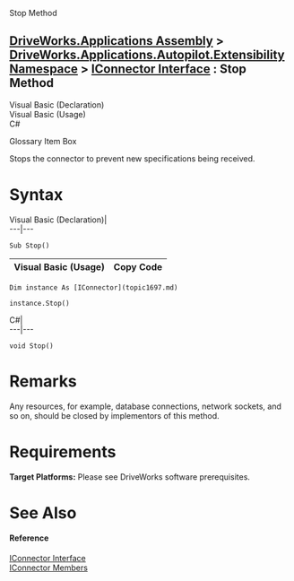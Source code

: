 Stop Method   
  
[DriveWorks.Applications Assembly](topic13.md) > [DriveWorks.Applications.Autopilot.Extensibility Namespace](topic1633.md) > [IConnector Interface](topic1697.md) : Stop Method  
---  
  
Visual Basic (Declaration)    
Visual Basic (Usage)    
C# 

Glossary Item Box

Stops the connector to prevent new specifications being received. 

# Syntax

Visual Basic (Declaration)|   
---|---  
      
    
    Sub Stop()   
  
Visual Basic (Usage)| Copy Code  
---|---  
      
    
    Dim instance As [IConnector](topic1697.md)
     
    instance.Stop()  
  
C#|   
---|---  
      
    
    void Stop()  
  
# Remarks

Any resources, for example, database connections, network sockets, and so on, should be closed by implementors of this method.

# Requirements

**Target Platforms:** Please see DriveWorks software prerequisites.

# See Also

#### Reference

[IConnector Interface](topic1697.md)   
[IConnector Members](topic1698.md)


